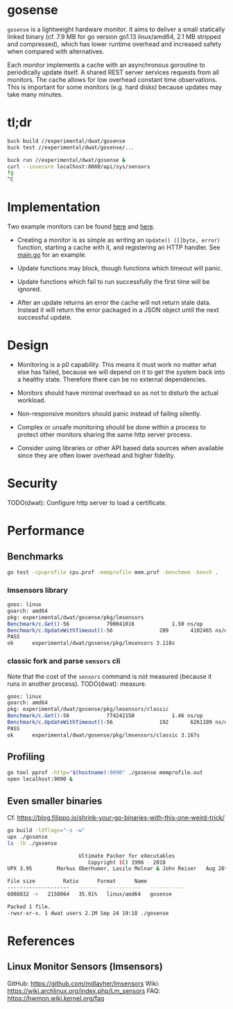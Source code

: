 # gosense

`gosense` is a lightweight hardware monitor. It aims to deliver a small
statically linked binary (cf. 7.9 MB for go version go1.13 linux/amd64, 2.1 MB
stripped and compressed), which has lower runtime overhead and increased safety
when compared with alternatives.

Each monitor implements a cache with an asynchronous goroutine to periodically
update itself. A shared REST server services requests from all monitors. The
cache allows for low overhead constant time observations. This is important for
some monitors (e.g. hard disks) because updates may take many minutes.

# tl;dr

```bash
buck build //experimental/dwat/gosense
buck test //experimental/dwat/gosense/...
```

```bash
buck run //experimental/dwat/gosense &
curl --insecure localhost:8080/api/sys/sensors
fg
^C
```

# Implementation

Two example monitors can be found [here](./pkg/lmsensors/lmsensors.go) and
[here](./pkg/lmsensors/classic/classic.go).

- Creating a monitor is as simple as writing an `Update() ([]byte, error)`
function, starting a cache with it, and registering an HTTP handler. See
[main.go](./main.go) for an example.

- Update functions may block, though functions which timeout will panic.

- Update functions which fail to run successfully the first time will be
ignored.

- After an update returns an error the cache will not return stale data.
Instead it will return the error packaged in a JSON object until the next
successful update.

# Design

- Monitoring is a p0 capability. This means it must work no matter what else
has failed, because we will depend on it to get the system back into a healthy
state. Therefore there can be no external dependencies.

- Monitors should have minimal overhead so as not to disturb the actual
workload.

- Non-responsive monitors should panic instead of failing silently.

- Complex or unsafe monitoring should be done within a process to protect
other monitors sharing the same http server process.

- Consider using libraries or other API based data sources when available since
they are often lower overhead and higher fidelity.

# Security

TODO(dwat): Configure http server to load a certificate.

# Performance

## Benchmarks

```bash
go test -cpuprofile cpu.prof -memprofile mem.prof -benchmem -bench .
```

### lmsensors library

```bash
goos: linux
goarch: amd64
pkg: experimental/dwat/gosense/pkg/lmsensors
Benchmark/c.Get()-56         	790041016	         1.50 ns/op	       0 B/op	       0 allocs/op
Benchmark/c.UpdateWithTimeout()-56         	     289	   4102465 ns/o  921400 B/op	    1883 allocs/op
PASS
ok  	experimental/dwat/gosense/pkg/lmsensors	3.118s
```

### classic fork and parse `sensors` cli

Note that the cost of the `sensors` command is not measured (because it runs in
another process). TODO(dwat): measure.

```bash
goos: linux
goarch: amd64
pkg: experimental/dwat/gosense/pkg/lmsensors/classic
Benchmark/c.Get()-56         	774242150	         1.46 ns/op	       0 B/op	       0 allocs/op
Benchmark/c.UpdateWithTimeout()-56         	     192	   6261189 ns/o   75265 B/op	     247 allocs/op
PASS
ok  	experimental/dwat/gosense/pkg/lmsensors/classic	3.167s
```

## Profiling

```bash
go tool pprof -http="$(hostname):9090" ./gosense memprofile.out
open localhost:9090 &
```

## Even smaller binaries

Cf. https://blog.filippo.io/shrink-your-go-binaries-with-this-one-weird-trick/

```bash
go build -ldflags="-s -w"
upx ./gosense
ls -lh ./gosense
```

```bash
                       Ultimate Packer for eXecutables
                          Copyright (C) 1996 - 2018
UPX 3.95        Markus Oberhumer, Laszlo Molnar & John Reiser   Aug 26th 2018

File size         Ratio      Format      Name
--------------------   ------   -----------   -----------
6008832 ->   2158064   35.91%   linux/amd64   gosense

Packed 1 file.
-rwxr-xr-x. 1 dwat users 2.1M Sep 24 19:18 ./gosense
```

# References

## Linux Monitor Sensors (lmsensors)

GitHub: https://github.com/mdlayher/lmsensors
Wiki: https://wiki.archlinux.org/index.php/Lm_sensors
FAQ: https://hwmon.wiki.kernel.org/faq
